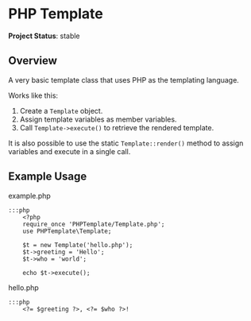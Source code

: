 # PHP Template

__Project Status__: stable


## Overview

A very basic template class that uses PHP as the templating language.

Works like this:

1. Create a `Template` object.
1. Assign template variables as member variables.
1. Call `Template->execute()` to retrieve the rendered template.

It is also possible to use the static `Template::render()` method to assign variables and execute in a single call.


## Example Usage

example.php

	:::php
		<?php
		require_once 'PHPTemplate/Template.php';
		use PHPTemplate\Template;

		$t = new Template('hello.php');
		$t->greeting = 'Hello';
		$t->who = 'world';

		echo $t->execute();

hello.php

	:::php
		<?= $greeting ?>, <?= $who ?>!

